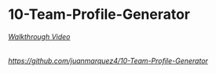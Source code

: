 # 10-Team-Profile-Generator

###### [Walkthrough Video](https://drive.google.com/file/d/1ggCNp3Yi4JWv3KacbkzFfwGC-Xu3meVz/view)

###### https://github.com/juanmarquez4/10-Team-Profile-Generator
